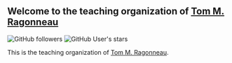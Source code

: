 ## Welcome to the teaching organization of [Tom M. Ragonneau](https://tomragonneau.com/)

![GitHub followers](https://img.shields.io/github/followers/ragonneau-teaching?logo=github&style=for-the-badge)
![GitHub User's stars](https://img.shields.io/github/stars/ragonneau-teaching?logo=github&style=for-the-badge)

This is the teaching organization of [Tom M. Ragonneau](https://tomragonneau.com/).

